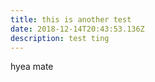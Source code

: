 ```yaml
---
title: this is another test
date: 2018-12-14T20:43:53.136Z
description: test ting
---
```

hyea mate
